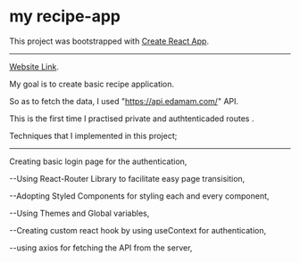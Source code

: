# my recipe-app

This project was bootstrapped with [Create React App](https://github.com/facebook/create-react-app).
*****
[Website Link](https://halilibrahimcelik.github.io/meal-recipe-app/).

 My goal is to create basic recipe application. 

So as to  fetch the data, I used  "https://api.edamam.com/" API.

This is the first time I practised private and  authtenticaded routes .
 
 Techniques that I  implemented in this project;
 *****
Creating basic login page for the authentication,

--Using React-Router  Library to facilitate easy page transisition,

--Adopting Styled Components for styling each and every component,

--Using Themes and Global variables, 

--Creating custom react hook by using useContext for authentication,

--using axios for fetching the API from the server,
